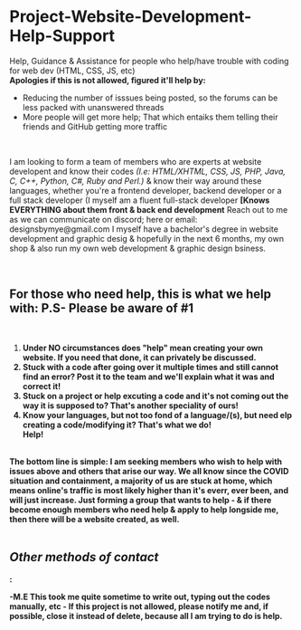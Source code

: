 # Project-Website-Development-Help-Support
Help, Guidance &amp; Assistance for people who help/have trouble with coding for web dev (HTML, CSS, JS, etc)<br />
<b>Apologies if this is not allowed, figured it'll help by:</b>
  <ul>
    <li>Reducing the number of isssues being posted, so the forums can be less packed with unanswered threads</li>
    <li>More people will get more help; That which entaiks them telling their friends and GitHub getting more traffic</li>
  </ul><br /> 


<p>I am looking to form a team of members who are experts at website developent and know their codes <em>(I.e: HTML/XHTML, CSS, JS, PHP, Java, C, C++, Python, C#, Ruby and Perl.)</em> & know their way around these languages, whether you're a frontend developer, backend developer or a full stack developer (I myself am a fluent full-stack developer <b>[Knows EVERYTHING about them front & back end development</b> Reach out to me as we can communicate on discord; here or email: designsbymye@gmail.com
I myself have a bachelor's degree in website development and graphic desig & hopefully in the next 6 months, my own shop & also run my own web development & graphic design bsiness.</p>
<br />
<h2>For those who need help, this is what we help with: P.S- Please be aware of #1</h2/> 
 <br / >
<ol>
  <li><b>Under <underline>NO</underline> circumstances does "help" mean creating your <b><underline>own</b></underline> website. If you need that done, it can privately be discussed.</li>
    <li>Stuck with a code after going over it multiple times and still cannot find an error? Post it to the team and we'll explain what it was and correct it!</li>
  <li>Stuck on a project or help excuting a code and it's not coming out the way it is supposed to? That's another speciality of ours!</li>
  <li>Know your languages, but not too fond of a language/(s), but need elp creating a code/modifying it? That's what we do!</li> <b>Help!</b>
</ol>
  <br />
The bottom line is simple: I am seeking members who wish to help with issues above and others that arise our way. We all know since the COVID situation and containment, a majority of us are stuck at home, which means online's traffic is most likely higher than it's <strong>everr, ever</strong> been, and will just increase. Just forming a group that wants to help - & if there become enough members who need help & apply to help longside me, then there will be a website created, as well.<br /> <br />
<h2><em>Other methods of contact</h2></em>:<br />

 
-M.E
This took me quite sometime to write out, typing out the codes manually, etc - If this project is not allowed, please notify me and, if possible, close it instead of delete, because all I am trying to do is help.
